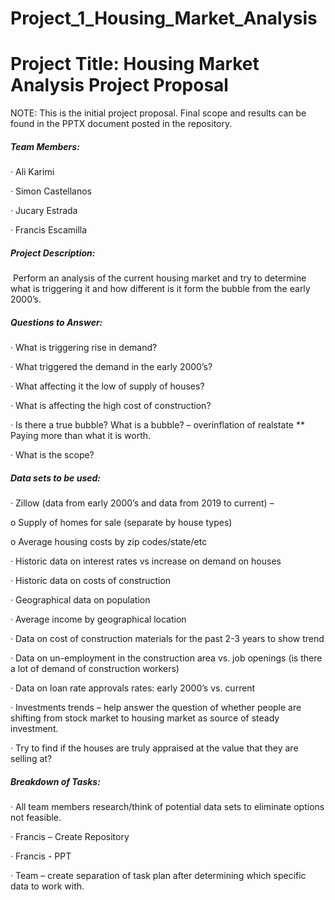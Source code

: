 # Project_1_Housing_Market_Analysis


# Project Title: Housing Market Analysis Project Proposal

NOTE: This is the initial project proposal. Final scope and results can be found in the PPTX document posted in the repository. 

##### Team Members: 

·     Ali Karimi

·     Simon Castellanos

·     Jucary Estrada

·     Francis Escamilla

##### Project Description: 

​        Perform an analysis of the current housing market and try to determine what is triggering it and how different is it form the bubble from the early 2000’s. 

##### Questions to Answer: 

·     What is triggering rise in demand? 

·     What triggered the demand in the early 2000’s? 

·     What affecting it the low of supply of houses? 

·     What is affecting the high cost of construction?

·     Is there a true bubble? What is a bubble? – overinflation of realstate ** Paying more than what it is worth. 

·     What is the scope? 

##### Data sets to be used: 

·     Zillow (data from early 2000’s and data from 2019 to current) –

o  Supply of homes for sale (separate by house types)

o  Average housing costs by zip codes/state/etc

·     Historic data on interest rates vs increase on demand on houses

·     Historic data on costs of construction

·     Geographical data on population 

·     Average income by geographical location

·     Data on cost of construction materials for the past 2-3 years to show trend

·     Data on un-employment in the construction area vs. job openings (is there a lot of demand of construction workers)

·     Data on loan rate approvals rates: early 2000’s vs. current

·     Investments trends – help answer the question of whether people are shifting from stock market to housing market as source of steady investment.

·     Try to find if the houses are truly appraised at the value that they are selling at? 

##### Breakdown of Tasks: 

·     All team members research/think of potential data sets to eliminate options not feasible. 

·     Francis – Create Repository

·     Francis - PPT

·     Team – create separation of task plan after determining which specific data to work with. 
